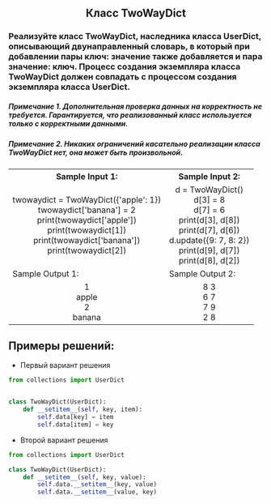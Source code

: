 <h2 style="text-align:center">Класс TwoWayDict</h2>


### Реализуйте класс TwoWayDict, наследника класса UserDict, описывающий двунаправленный словарь, в который при добавлении пары ключ: значение также добавляется и пара значение: ключ. Процесс создания экземпляра класса TwoWayDict должен совпадать с процессом создания экземпляра класса UserDict.


##### Примечание 1. Дополнительная проверка данных на корректность не требуется. Гарантируется, что реализованный класс используется только с корректными данными.
##### Примечание 2. Никаких ограничений касательно реализации класса TwoWayDict нет, она может быть произвольной.

<table align="center">
  <tbody>
    <tr>
      <th>Sample Input 1: </th>
      <th>Sample Input 2: </th>
    </tr>
    <tr>
      <td align="center">twowaydict = TwoWayDict({'apple': 1})<br>
                          twowaydict['banana'] = 2<br>
                          print(twowaydict['apple'])<br>
                          print(twowaydict[1])<br>
                          print(twowaydict['banana'])<br>
                          print(twowaydict[2])<br></td>
      <td align="center">d = TwoWayDict()<br>
                        d[3] = 8<br>
                        d[7] = 6<br>
                        print(d[3], d[8])<br>
                        print(d[7], d[6])<br>
                        d.update({9: 7, 8: 2})<br>
                        print(d[9], d[7])<br>
                        print(d[8], d[2])<br></td>
    </tr>
    <tr>
      <td>Sample Output 1:</td>
      <td>Sample Output 2:</td>
      </tr>
    <tr>
      <td align="center">
                        1<br>
                        apple<br>
                        2<br>
                        banana<br>
      </td>
      <td align="center">
                        8 3<br>
                        6 7<br>
                        7 9<br>
                        2 8<br>
      </td>
    </tr>
  </tbody>
</table>



## Примеры решений:
* Первый вариант решения
```python
from collections import UserDict


class TwoWayDict(UserDict):
    def __setitem__(self, key, item):
        self.data[key] = item
        self.data[item] = key
```
* Второй вариант решения

```python
from collections import UserDict

class TwoWayDict(UserDict):
    def __setitem__(self, key, value):
        self.data.__setitem__(key, value)
        self.data.__setitem__(value, key)
```


